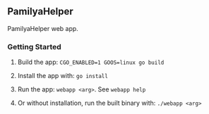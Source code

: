 ## PamilyaHelper

PamilyaHelper web app.

### Getting Started

1. Build the app: `CGO_ENABLED=1 GOOS=linux go build`

2. Install the app with: `go install`

3. Run the app: `webapp <arg>`. See `webapp help`

4. Or without installation, run the built binary with: `./webapp <arg>`
